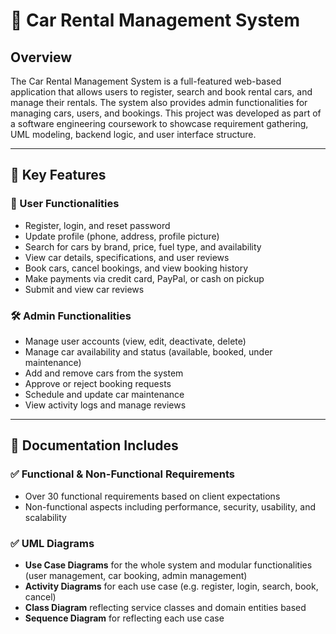 # 🚗 Car Rental Management System

## Overview

The Car Rental Management System is a full-featured web-based application that allows users to register, search and book rental cars, and manage their rentals. The system also provides admin functionalities for managing cars, users, and bookings. This project was developed as part of a software engineering coursework to showcase requirement gathering, UML modeling, backend logic, and user interface structure.

---

## 📌 Key Features

### 👤 User Functionalities
- Register, login, and reset password
- Update profile (phone, address, profile picture)
- Search for cars by brand, price, fuel type, and availability
- View car details, specifications, and user reviews
- Book cars, cancel bookings, and view booking history
- Make payments via credit card, PayPal, or cash on pickup
- Submit and view car reviews

### 🛠️ Admin Functionalities
- Manage user accounts (view, edit, deactivate, delete)
- Manage car availability and status (available, booked, under maintenance)
- Add and remove cars from the system
- Approve or reject booking requests
- Schedule and update car maintenance
- View activity logs and manage reviews

---

## 📄 Documentation Includes

### ✅ Functional & Non-Functional Requirements
- Over 30 functional requirements based on client expectations
- Non-functional aspects including performance, security, usability, and scalability

### ✅ UML Diagrams
- **Use Case Diagrams** for the whole system and modular functionalities (user management, car booking, admin management)
- **Activity Diagrams** for each use case (e.g. register, login, search, book, cancel)
- **Class Diagram** reflecting service classes and domain entities based
- **Sequence Diagram** for reflecting each use case 
